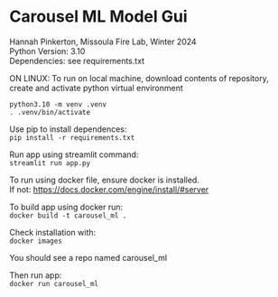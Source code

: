 # Carousel ML Model Gui
Hannah Pinkerton, Missoula Fire Lab, Winter 2024  
Python Version: 3.10  
Dependencies: see requirements.txt  

ON LINUX:
To run on local machine, download contents of repository, create and activate python virtual environment  

`python3.10 -m venv .venv`  
`. .venv/bin/activate`

Use pip to install dependences:   
`pip install -r requirements.txt `   

Run app using streamlit command:  
`streamlit run app.py`

To run using docker file, ensure docker is installed.  
If not: https://docs.docker.com/engine/install/#server  

To build app using docker run:  
`docker build -t carousel_ml .`  

Check installation with:  
`docker images`  

You should see a repo named carousel_ml  

Then run app:  
`docker run carousel_ml`

